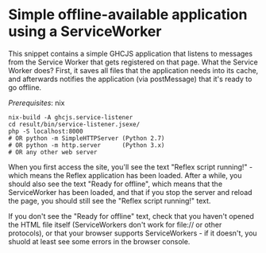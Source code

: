 # Simple offline-available application using a ServiceWorker

This snippet contains a simple GHCJS application that listens to messages from
the Service Worker that gets registered on that page. What the Service Worker
does? First, it saves all files that the application needs into its cache, and
afterwards notifies the application (via postMessage) that it's ready to go
offline.

*Prerequisites*: nix

```
nix-build -A ghcjs.service-listener
cd result/bin/service-listener.jsexe/
php -S localhost:8000
# OR python -m SimpleHTTPServer (Python 2.7)
# OR python -m http.server      (Python 3.x)
# OR any other web server
```

When you first access the site, you'll see the text "Reflex script running!" -
which means the Reflex application has been loaded. After a while, you should
also see the text "Ready for offline", which means that the ServiceWorker has
been loaded, and that if you stop the server and reload the page, you should
still see the "Reflex script running!" text.

If you don't see the "Ready for offline" text, check that you haven't opened the
HTML file itself (ServiceWorkers don't work for file:// or other protocols), or
that your browser supports ServiceWorkers - if it doesn't, you shuold at least
see some errors in the browser console.
